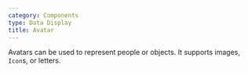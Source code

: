 ```yaml
---
category: Components
type: Data Display
title: Avatar
---
```


Avatars can be used to represent people or objects. It supports images, `Icon`s, or letters.
